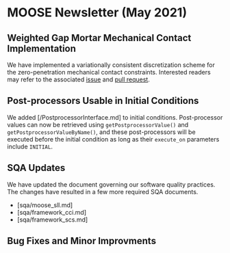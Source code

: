 # MOOSE Newsletter (May 2021)

## Weighted Gap Mortar Mechanical Contact Implementation

We have implemented a variationally consistent discretization scheme for the
zero-penetration mechanical contact constraints. Interested readers may refer to
the associated [issue](https://github.com/idaholab/moose/issues/16961) and
[pull request](https://github.com/idaholab/moose/pull/17189).

## Post-processors Usable in Initial Conditions

We added [/PostprocessorInterface.md] to initial conditions. Post-processor
values can now be retrieved using `getPostprocessorValue()` and `getPostprocessorValueByName()`,
and these post-processors will be executed before the initial condition as long
as their `execute_on` parameters include `INITIAL`.

## SQA Updates

We have updated the document governing our software quality practices. The changes have resulted
in a few more required SQA documents.

- [sqa/moose_sll.md]
- [sqa/framework_cci.md]
- [sqa/framework_scs.md]


## Bug Fixes and Minor Improvments
